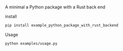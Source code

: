 A minimal a Python package with a Rust back end

install 

```bash
pip install example_python_package_with_rust_backend
```

Usage
```
python examples/usage.py
```